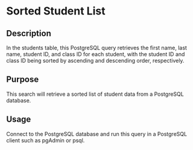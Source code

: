 # **Sorted Student List**

## Description
In the students table, this PostgreSQL query retrieves the first name, last name, student ID, and class ID for each student, with the student ID and class ID being sorted by ascending and descending order, respectively.

## Purpose
This search will retrieve a sorted list of student data from a PostgreSQL database.

## Usage
Connect to the PostgreSQL database and run this query in a PostgreSQL client such as pgAdmin or psql.
